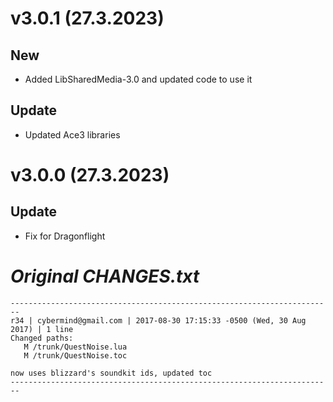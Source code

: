 # v3.0.1 (27.3.2023)

## New

- Added LibSharedMedia-3.0 and updated code to use it

## Update
- Updated Ace3 libraries

# v3.0.0 (27.3.2023)

## Update

- Fix for Dragonflight

# *Original CHANGES.txt*
```
------------------------------------------------------------------------
r34 | cybermind@gmail.com | 2017-08-30 17:15:33 -0500 (Wed, 30 Aug 2017) | 1 line
Changed paths:
   M /trunk/QuestNoise.lua
   M /trunk/QuestNoise.toc

now uses blizzard's soundkit ids, updated toc
------------------------------------------------------------------------
```

